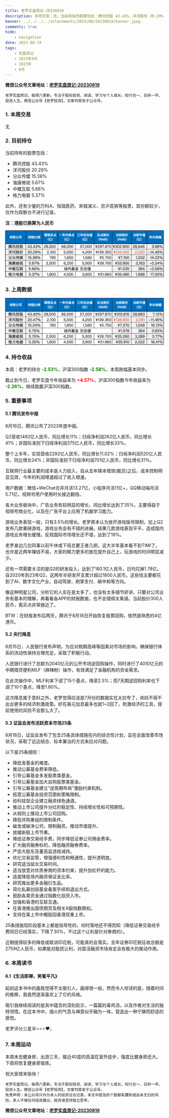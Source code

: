 ```yaml
---
title: 老罗实盘周记-20230819
description: 本周交易：无。当前持有的股票包括：腾讯控股 43.43%、洋河股份 20.29%、分众传媒 15.38%、海康微视 5.67%、中概互联 5.66%、格力电器 5.37%。此外，还有少量的万科A、恒瑞医药、宋城演义、京沪高铁等股票，其份额较少，仅作为观察仓不进行记录。本周：老罗的持仓 -2.53%，沪深300指数 -2.58%，本周跌幅基本同步。截止到今日，老罗实盘今年收益率为 +4.57%，沪深300指数今年收益率为 -2.26%，继续跑赢沪深300指数。
banner: ../../../../attachments/2023/08/20230819/banner.jpeg
comments: true
hide:
    - navigation
date: 2023-08-19
tags:
    - 实盘周记
    - 2023年8月
    - 2023年
    - 8月
---
```


__微信公众号文章地址：[老罗实盘周记-20230819](https://mp.weixin.qq.com/s/IEYUseUpLrrea5Ac9BReFQ)__

```
老罗实盘周记，每周六更新。专注于股权投资、阅读、学习与个人成长，知行合一、日拱一卒、投资人生。微信公众号【老罗投资】，文章均首发于公众号。
```

### 1. 本周交易

无

### 2. 目前持仓

当前持有的股票包括：

+ 腾讯控股 43.43%
+ 洋河股份 20.29%
+ 分众传媒 15.38%
+ 海康微视 5.67%
+ 中概互联 5.66%
+ 格力电器 5.37%


此外，还有少量的万科A、恒瑞医药、宋城演义、京沪高铁等股票，其份额较少，仅作为观察仓不进行记录。

**注：港股已换算为人民币**

![目前持仓](../../../attachments/2023/08/20230819/1.png)

### 3. 上周数据

![上周数据](../../../attachments/2023/08/20230819/2.png)

### 4. 持仓收益

本周：老罗的持仓 <strong style="color:green;">-2.53%</strong>，沪深300指数 <strong style="color:green;">-2.58%</strong>，本周跌幅基本同步。

截止到今日，老罗实盘今年收益率为 <strong style="color:red;">+4.57%</strong>，沪深300指数今年收益率为 <strong style="color:green;">-2.26%</strong>，继续跑赢沪深300指数。

### 5. 重要事项

#### 5.1 腾讯发布中报

8月16日，腾讯公布了2023年度中报。

Q2营收1492亿人民币，同比增长11%；归母净利润262亿人民币，同比增长41%；非国际准则下归母净利润375亿人民币，同比增长33%。

整个上半年，实现营收2292亿人民币，同比增长11.02%；归母净利润520亿人民币，同比增长24%；非国际准则下归母净利润701亿人民币，同比增长31%。

互联网行业最主要的成本是人力投入，自从去年降本增效(裁员)之后，成本控制明显见效，今年的利润增速超过了收入增速。

用户数据：微信+WeChat合并月活13.27亿，小程序月活11亿+，QQ移动端月活5.71亿，视频号用户使用时长接近翻倍。

各大业务板块中，广告业务有较明显的增长，同比增长达到了35%，主要得益于视频号商业化，以及在广告平台上应用了机器学习能力。

游戏业务表现一般，只有3.5%的增长。老罗原本认为放开游戏版号限制，加上Q2发布几款重磅游戏，游戏业务会有不错的进展。结果几款游戏表现平平，造成国内游戏业务增长缓慢。反观国际市场增长还不错，达到了19%。

老罗身边几位同事以前午休或下班总要王者几把，这大半年基本看不到TIMI了。也许是近两年赚钱不易，大家的精力更多的放在提升自己上，玩游戏的时间明显减少。

还有一项需要关注的是Q2的研发投入，达到了160.1亿人民币，日均花掉1.78亿。自2020年到23年Q2，这两年半研发开支累计超过1800人民币。这些钱主要都花到了AI、数字文化产业、自动驾驶、刷掌支付、碳中和等方向。

像这种明星公司，分析它的人实在是太多了，也没有太多细节好讲，只要对公司业务有基本的理解，再看看各APP的财报数据，也不会错得太离谱。当前股价300人民币，离买点非常接近了。

BTW：在财报发布后两天，腾讯于8月18日开始恢复股票回购，依然是熟悉的4亿港币。

#### 5.2 央行降息

8月15日，人民银行发布声明，为应对税期高峰等因素对市场的影响，确保银行体系的流动性保持合理充足，采取了积极行动。

人民银行进行了总额为2040亿元的公开市场逆回购操作，同时进行了4010亿元的中期借贷便利MLF（麻辣粉）操作，有效满足了金融机构的资金需求。

在此次操作中，MLF利率下调了15个基点，降至2.5%；而7天期逆回购利率也下调了10个基点，降至1.80%。

这次降息属于意料之外，老罗觉得应该是7月份的数据实在太拉夸了，央妈不得不出台更多的经济刺激政策。好在美元加息最多也就1~2回了，刺激经济的工具，提前使用的风险不会那么大了。

#### 5.3 证监会发布活跃资本市场25条

8月18日，证监会发布了包含25条具体措施在内的综合性计划，旨在全面改善市场状况，采取了远近结合、标本兼治的方式来应对问题。

以下是25条细则：

+ 降低发基金的难度。
+ 推动公募基金费率降低。
+ 引导公募基金多发股票类基金。
+ 引导公募基金加大自购股票类基金。
+ 引导公募基金建立“逆周期布局”激励约束机制。
+ 拓宽公募基金投资范围和策略限制。
+ 给科技型企业建立融资绿色通道。
+ 推动上市公司提升分红的稳定性、持续增长性和可预期性。
+ 从规则上推动上市公司回购。
+ 降低并购重组的限制条件。
+ 破发或破净公司，限制融资，推动市值提升。
+ 放缓新股上市节奏。
+ 降低证券交易经手费，同步降低证券公司佣金费率。
+ 扩大融资融券标的，降低融资融券费率。
+ 严惩大股东及董高监违规减持。
+ 优化交易监管，增强便利性和畅通性，提升透明度。
+ 研究适当延长交易时间。
+ 适当放宽对优质券商的资本约束，提升加杠杆的能力。
+ 适度降低场内融资保证金比率。
+ 研究推出更多金融衍生品。
+ 简化私募创投基金备案手续和退出方式。
+ 鼓励各类资金通过指数化投资入市。
+ 加强和香港的互联互通。
+ 在香港推出国债期货及相关A股指数期权。
+ 支持在美上市中概股回香港双重上市。

25条措施现阶段基本上都是指导性的，何时落地还不得而知（降低证券交易经手费同日已经落实，下降了30%，不过这个让利是针对券商的）。

近期提得较多的降低或取消印花税，可能真的会落实。去年证券印花税征收总额是2759亿人民币，如果能对股民让利，对盘活融资市场肯定会有极大的推动作用。

### 6. 本周读书

#### 6.1《生活即禅，笑看平凡》

起初这本书中的画我觉得不太吸引人，画得很一般，然而令人惊讶的是，随着时间的推移，我竟然逐渐喜欢上了它的风格。

吸引我继续阅读的是其中蕴含的深刻启示，一篇篇的毒鸡汤，以及作者对生活的独特领悟。在这本书中，烟火的气息与禅意似乎融为一体，营造出一种宁静而舒适的感觉。

老罗评分三星半⭐️⭐️⭐️❤️。

### 7. 本周运动

本周未去健身房，出游三天，接近40度的高温在室外徒步，强度比健身房还大。下周将恢复健身房锻炼。

祝大家周末愉快！

```
老罗实盘周记，每周六更新。专注于股权投资、阅读、学习与个人成长，知行合一、日拱一卒、投资人生。微信公众号【老罗投资】，文章均首发于公众号。
免责声明：本公众号只作为本人的投资日志记录，本文中提及的个股都有腰斩或血本无归的风险，本人不做任何投资建议，投资请坚持独立思考。
```

__微信公众号文章地址：[老罗实盘周记-20230819](https://mp.weixin.qq.com/s/IEYUseUpLrrea5Ac9BReFQ)__